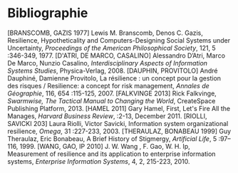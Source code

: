 # Bibliographie

[BRANSCOMB, GAZIS 1977] Lewis M. Branscomb, Denos C. Gazis, Resilience, Hypotheticality and Computers-Designing Social Systems under Uncertainty, *Proceedings of the American Philosophical Society*, 121, 5 :346-349, 1977.
[D'ATRI, DE MARCO, CASALINO] Alessandro D’Atri, Marco De Marco, Nunzio Casalino, *Interdisciplinary Aspects of Information Systems Studies*, Physica-Verlag, 2008.
[DAUPHIN, PROVITOLO] André Dauphiné, Damienne Provitolo, La résilience : un concept pour la gestion des risques / Resilience: a concept for risk management, *Annales de Géographie*, 116, 654 :115-125, 2007.
[FALKVINGE 2013] Rick Falkvinge, *Swarmwise, The Tactical Manual to Changing the World*, CreateSpace Publishing Platform, 2013.
[HAMEL 2011] Gary Hamel, First, Let's Fire All the Manages, *Harvard Business Review*, :2-13, December 2011.
[RIOLLI, SAVICKI 203] Laura Riolli, Victor Savicki, Information system organizational resilience, *Omega*, 31 :227-233, 2003.
[THERAULAZ, BONABEAU 1999] Guy Theraulaz, Eric Bonabeau, A Brief History of Stigmergy, *Artificial Life*, 5 :97–116, 1999.
[WANG, GAO, IP 2010] J. W. Wang , F. Gao, W. H. Ip, Measurement of resilience and its application to enterprise information systems, *Enterprise Information Systems*, 4, 2, 215-223, 2010.
